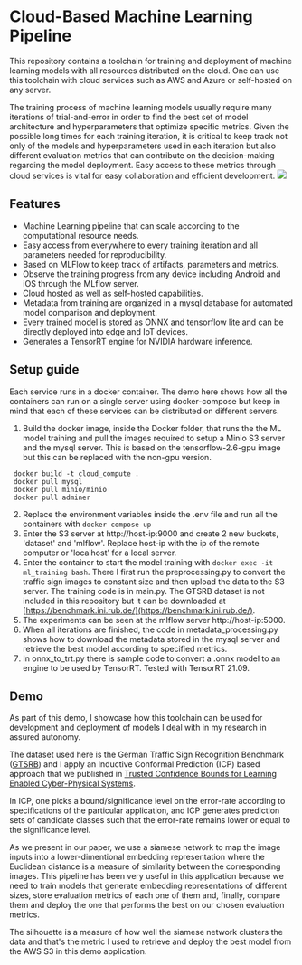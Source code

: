 # Cloud-Based Machine Learning Pipeline

This repository contains a toolchain for training and deployment of machine learning models with all resources distributed on the cloud. One can use this toolchain with cloud services such as AWS and Azure or self-hosted on any server.

The training process of machine learning models usually require many iterations of trial-and-error in order to find the best set of model architecture and hyperparameters that optimize specific metrics. Given the possible long times for each training iteration, it is critical to keep track not only of the models and hyperparameters used in each iteration but also different evaluation metrics that can contribute on the decision-making regarding the model deployment. Easy access to these metrics through cloud services is vital for easy collaboration and efficient development. 
![](https://github.com/dboursinos/cloud-based-ml-pipeline-/blob/main/Images/pipeline.svg) 
## Features
- Machine Learning pipeline that can scale according to the computational resource needs. 
- Easy access from everywhere to every training iteration and all parameters needed for reproducibility.
- Based on MLFlow to keep track of artifacts, parameters and metrics.
- Observe the training progress from any device including Android and iOS through the MLflow server.
- Cloud hosted as well as self-hosted capabilities.
- Metadata from training are organized in a mysql database for automated model comparison and deployment.
- Every trained model is stored as ONNX and tensorflow lite and can be directly deployed into edge and IoT devices.
- Generates a TensorRT engine for NVIDIA hardware inference. 

## Setup guide
Each service runs in a docker container. The demo here shows how all the containers can run on a single server using docker-compose but keep in mind that each of these services can be distributed on different servers. 

 1. Build the docker image, inside the Docker folder, that runs the the ML model training and pull the images required to setup a Minio S3 server and the mysql server. This is based on the tensorflow-2.6-gpu image but this can be replaced with the non-gpu version.
~~~
 docker build -t cloud_compute .
 docker pull mysql
 docker pull minio/minio
 docker pull adminer
~~~
 2. Replace the environment variables inside the .env file and run all the containers with `docker compose up`
 3. Enter the S3 server at http://host-ip:9000 and create 2 new buckets, 'dataset' and 'mlflow'. Replace host-ip with the ip of the remote computer or 'localhost' for a local server.
 4. Enter the container to start the model training with `docker exec -it ml_training bash`. There I first run the preprocessing.py to convert the traffic sign images to constant size and then upload the data to the S3 server. The training code is in main.py. The GTSRB dataset is not included in this repository but it can be downloaded at [https://benchmark.ini.rub.de/](https://benchmark.ini.rub.de/).
 5. The experiments can be seen at the mlflow server http://host-ip:5000.
 6. When all iterations are finished, the code in metadata_processing.py shows how to download the metadata stored in the mysql server and retrieve the best model according to specified metrics.
 7. In onnx_to_trt.py there is sample code to convert a .onnx model to an engine to be used by TensorRT. Tested with TensorRT 21.09.
 
## Demo
As part of this demo, I showcase how this toolchain can be used for development and deployment of models I deal with in my research in assured autonomy. 

The dataset used here is the German Traffic Sign Recognition Benchmark ([GTSRB](https://benchmark.ini.rub.de/)) and I apply an Inductive Conformal Prediction (ICP) based approach that we published in [Trusted Confidence Bounds for Learning Enabled Cyber-Physical Systems](https://arxiv.org/pdf/2003.05107.pdf). 

In ICP, one picks a bound/significance level on the error-rate according to specifications of the particular application, and ICP generates prediction sets of candidate classes such that the error-rate remains lower or equal to the significance level. 

As we present in our paper, we use a siamese network to map the image inputs into a lower-dimentional embedding representation where the Euclidean distance is a measure of similarity between the corresponding images. This pipeline has been very useful in this application because we need to train models that generate embedding representations of different sizes, store evaluation metrics of each one of them and, finally, compare them and deploy the one that performs the best on our chosen evaluation metrics.

The silhouette is a measure of how well the siamese network clusters the data and that's the metric I used to retrieve and deploy the best model from the AWS S3 in this demo application.

